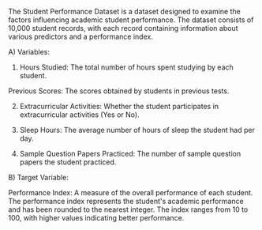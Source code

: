 The Student Performance Dataset is a dataset designed to examine the factors influencing academic student performance. The dataset consists of 10,000 student records, with each record containing information about various predictors and a performance index.

A) Variables:

1. Hours Studied: The total number of hours spent studying by each student.

Previous Scores: The scores obtained by students in previous tests.

2. Extracurricular Activities: Whether the student participates in extracurricular activities (Yes or No).

3. Sleep Hours: The average number of hours of sleep the student had per day.

4. Sample Question Papers Practiced: The number of sample question papers the student practiced.

B) Target Variable:

Performance Index: A measure of the overall performance of each student. The performance index represents the student's academic performance and has been rounded to the nearest integer. The index ranges from 10 to 100, with higher values indicating better performance.
